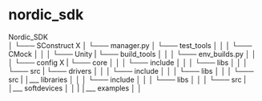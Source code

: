 # nordic_sdk

Nordic_SDK  
│
└─── SConstruct X
│
└─── manager.py
│
└─── test_tools
│     │
│     └─── CMock
│     │
│     └─── Unity
|
└─── build_tools
│     │
│     └─── env_builds.py 
│     │
│     └─── config X
|
└─── core
│     │
│     └─── include 
│     │
│     └─── libs
│     │
│     └─── src
|
└─── drivers
│     │
│     └─── include 
│     │
│     └─── libs
│     │
│     └─── src
|
│___ libraries
│     │
│     └─── include 
│     │
│     └─── libs
│     │
│     └─── src
|
│___ softdevices
│    │
|
│___ examples
│    │